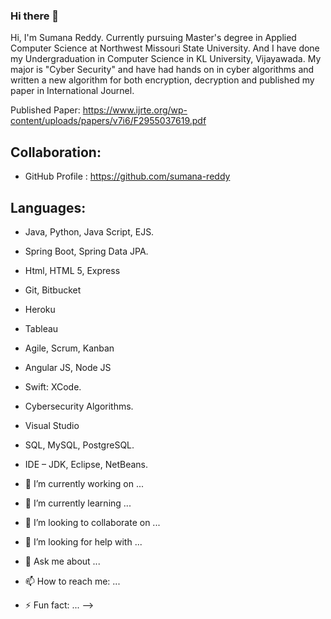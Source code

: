 ### Hi there 👋

Hi, I'm Sumana Reddy. Currently pursuing Master's degree in Applied Computer Science at Northwest Missouri State University. And I have done my Undergraduation in Computer Science in KL University, Vijayawada. My major is "Cyber Security" and have had hands on in cyber algorithms and written a new algorithm for both encryption, decryption and published my paper in International Journel. 

Published Paper: https://www.ijrte.org/wp-content/uploads/papers/v7i6/F2955037619.pdf

## Collaboration:
- GitHub Profile : https://github.com/sumana-reddy

## Languages:
-	Java, Python, Java Script, EJS. 
- Spring Boot, Spring Data JPA.
-	Html, HTML 5, Express
-	Git, Bitbucket 
-	Heroku
-	Tableau
-	Agile, Scrum, Kanban
-	Angular JS, Node JS
-	Swift: XCode.
-	Cybersecurity Algorithms.
-	Visual Studio
-	SQL, MySQL, PostgreSQL.
-	IDE – JDK, Eclipse, NetBeans.



- 🔭 I’m currently working on ...
- 🌱 I’m currently learning ...
- 👯 I’m looking to collaborate on ...
- 🤔 I’m looking for help with ...
- 💬 Ask me about ...
- 📫 How to reach me: ...
- ⚡ Fun fact: ...
-->
